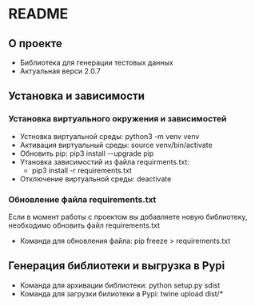 # README #

## О проекте ##

* Библиотека для генерации тестовых данных
* Актуальная верси 2.0.7

## Установка и зависимости ##

### Установка виртуального окружения и зависимостей ###

* Устновка виртуальной среды: python3 -m venv venv
* Активация виртуальный среды: source venv/bin/activate
* Обновить pip: pip3 install --upgrade pip
* Утановка зависимостий из файла requirments.txt:
    - pip3 install -r requirements.txt
* Отключение виртуальной среды: deactivate

### Обновление файла requirements.txt

Если в момент работы с проектом вы добавляете новую библиотеку, необходимо обновить файл requirements.txt

* Команда для обновления файла: pip freeze > requirements.txt

## Генерация библиотеки и выгрузка в Pypi ##

* Команда для архивации библиотеки: python setup.py sdist
* Команда для загрузки билиотеки в Pypi: twine upload dist/*